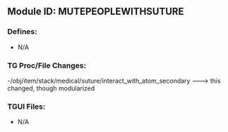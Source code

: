 ## Module ID: MUTEPEOPLEWITHSUTURE

### Defines:

- N/A

### TG Proc/File Changes:

-/obj/item/stack/medical/suture/interact_with_atom_secondary ---> this changed, though modularized

### TGUI Files:

- N/A
